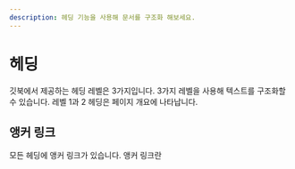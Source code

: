 ```yaml
---
description: 헤딩 기능을 사용해 문서를 구조화 해보세요.
---
```


# 헤딩

깃북에서 제공하는 헤딩 레벨은 3가지입니다. 3가지 레벨을 사용해 텍스트를 구조화할 수 있습니다. 레벨 1과 2 헤딩은 페이지 개요에 나타납니다.

## 앵커 링크 <a href="#undefined" id="undefined"></a>



모든 헤딩에 앵커 링크가 있습니다. 앵커 링크란&#x20;
